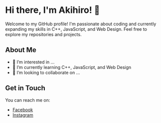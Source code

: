 # Hi there, I'm Akihiro! 👋

Welcome to my GitHub profile! I'm passionate about coding and currently expanding my skills in C++, JavaScript, and Web Design. Feel free to explore my repositories and projects.

## About Me

- 👀 I’m interested in ...
- 🌱 I’m currently learning C++, JavaScript, and Web Design 
- 💞️ I’m looking to collaborate on ...

## Get in Touch

You can reach me on:
- [Facebook](https://www.facebook.com/iamakihiro)
- [Instagram](https://www.instagram.com/i.am.akihiro30)

<!---
Welcome to my GitHub profile! I'm passionate about coding and currently expanding my skills in C++, JavaScript, and Web Design. Feel free to explore my repositories and projects.

About Me
👀 I’m interested in exploring innovative technologies, building scalable solutions, and diving into the world of open source.
🌱 I’m currently learning and honing my skills in C++, JavaScript, and the art of Web Design. I enjoy the process of crafting both server-side logic and user interfaces.
💞️ I’m looking to collaborate on exciting projects that involve cutting-edge technologies or contribute to impactful open-source initiatives. If you have an interesting project or idea, let's work together to make it happen!
Get in Touch
You can reach me on:

Facebook
Instagram
Feel free to connect, whether it's to discuss collaboration opportunities, share insights, or just chat about tech and coding! Let's build something amazing together. 🚀
--->

